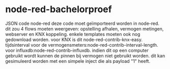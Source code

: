 # node-red-bachelorproef
JSON code node-red
deze code moet geïmporteerd worden in node-red. dit zou 4 flows moeten weergeven: opstelling afhalen, vermogen metingen, webserver en KNX koppeling.
enkele templates moeten ook nog gedownload worden.
voor KNX is dit node-red-contrib-knx-easy.
tijdsinterval voor de vermogensmeters:node-red-contrib-interval-length.
voor influxdb:node-red-contrib-influxdb.
indien dit op een computer gebruikt wordt kunnen de pinnen bij vermogen niet gebruikt worden. dit kan gesimuleerd worden met een simpele inject die als payload "1" heeft.
